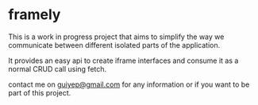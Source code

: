 # framely

This is a work in progress project that aims to simplify the way we communicate between different isolated parts of the application.

It provides an easy api to create iframe interfaces and consume it as a normal CRUD call using fetch.

contact me on guiyep@gmail.com for any information or if you want to be part of this project.
